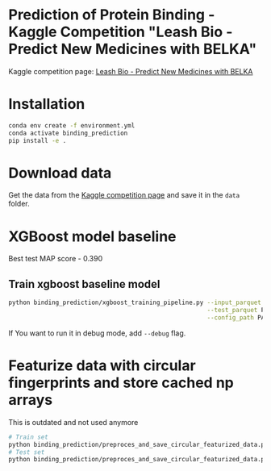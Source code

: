 # Prediction of Protein Binding - Kaggle Competition "Leash Bio - Predict New Medicines with BELKA"

Kaggle competition
page: [Leash Bio - Predict New Medicines with BELKA](https://www.kaggle.com/competitions/leash-BELKA/overview)

# Installation

```bash
conda env create -f environment.yml
conda activate binding_prediction
pip install -e .
```

# Download data

Get the data from the [Kaggle competition page](https://www.kaggle.com/competitions/leash-BELKA/data) and save it in
the `data` folder.

# XGBoost model baseline

Best test MAP score - 0.390

## Train xgboost baseline model

```bash
python binding_prediction/xgboost_training_pipeline.py --input_parquet PATH_TO_INPUT_TRAIN_PARQUET_FILE \
                                                       --test_parquet PATH_TO_INPUT_TEST_PARQUET_FILE \
                                                       --config_path PATH_TO_YAML_WITH_CONFIG
```

If You want to run it in debug mode, add `--debug` flag.

# Featurize data with circular fingerprints and store cached np arrays

This is outdated and not used anymore

```bash
# Train set
python binding_prediction/preproces_and_save_circular_featurized_data.py --input_parquet data/train.parquet
# Test set
python binding_prediction/preproces_and_save_circular_featurized_data.py --input_parquet data/test.parquet
```